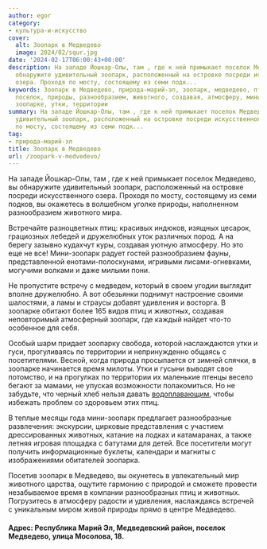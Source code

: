 ```yaml
---
author: egor
category:
- культура-и-искусство
cover:
  alt: Зоопарк в Медведево
  image: 2024/02/squr.jpg
date: '2024-02-17T06:00:43+00:00'
description: На западе Йошкар-Олы, там , где к ней примыкает поселок Медведево, вы
  обнаружите удивительный зоопарк, расположенный на островке посреди искусственного
  озера. Проходя по мосту, состоящему из семи подк...
keywords: Зоопарк в Медведево, природа-марий-эл, зоопарк, медведево, птиц, животных,
  поселок, природы, разнообразием, животного, создавая, атмосферу, мини, удивления,
  зоопарке, утки, территории
summary: На западе Йошкар-Олы, там , где к ней примыкает поселок Медведево, вы обнаружите
  удивительный зоопарк, расположенный на островке посреди искусственного озера. Проходя
  по мосту, состоящему из семи подк...
tag:
- природа-марий-эл
title: Зоопарк в Медведево
url: /zoopark-v-medvedevo/
---
```


На западе Йошкар-Олы, там , где к ней примыкает поселок Медведево, вы обнаружите удивительный зоопарк, расположенный на островке посреди искусственного озера. Проходя по мосту, состоящему из семи подков, вы окажетесь в волшебном уголке природы, наполненном разнообразием животного мира.

Встречайте разноцветных птиц: красивых индюков, изящных цесарок, грациозных лебедей и дружелюбных уток различных пород. А на берегу зазывно кудахчут куры, создавая уютную атмосферу. Но это еще не все! Мини-зоопарк радует гостей разнообразием фауны, представленной енотами-полоскунами, игривыми лисами-огневками, могучими волками и даже милыми пони.

Не пропустите встречу с медведем, который в своем угодии выглядит вполне дружелюбно. А вот обезьянки поднимут настроение своими шалостями, а ламы и страусы добавят удивления и восторга. В зоопарке обитают более 165 видов птиц и животных, создавая неповторимый атмосферный зоопарк, где каждый найдет что-то особенное для себя.

Особый шарм придает зоопарку свобода, которой наслаждаются утки и гуси, прогуливаясь по территории и непринужденно общаясь с посетителями. Весной, когда природа просыпается от зимней спячки, в зоопарке начинается время милоты. Утки и гусыни выводят свое потомство, и на прогулках по территории их маленькие птенцы весело бегают за мамами, не упуская возможности полакомиться. Но не забудьте, что черный хлеб нельзя давать [водоплавающим](/seraya-shejka/), чтобы избежать проблем со здоровьем этих птиц.

В теплые месяцы года мини-зоопарк предлагает разнообразные развлечения: экскурсии, цирковые представления с участием дрессированных животных, катание на лодках и катамаранах, а также летняя игровая площадка с батутами для детей. Все посетители могут получить информационные буклеты, календари и магниты с изображениями обитателей зоопарка.

Посетив зоопарк в Медведево, вы окунетесь в увлекательный мир животного царства, ощутите гармонию с природой и сможете провести незабываемое время в компании разнообразных птиц и животных. Погрузитесь в атмосферу радости и удивления, наслаждаясь встречей с уникальным миром живой природы прямо в центре Медведево.

#### Адрес: Республика Марий Эл, Медведевский район, поселок Медведево, улица Мосолова, 18.